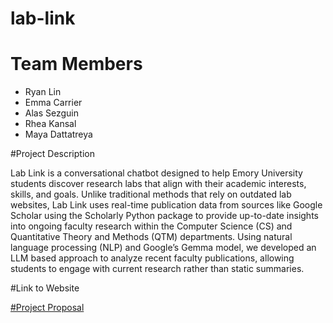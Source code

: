 # lab-link
# Team Members
- Ryan Lin
- Emma Carrier
- Alas Sezguin
- Rhea Kansal
- Maya Dattatreya

#Project Description

Lab Link is a conversational chatbot designed to help Emory University students discover research labs
that align with their academic interests, skills, and goals. Unlike traditional methods that rely on outdated
lab websites, Lab Link uses real-time publication data from sources like Google Scholar using the Scholarly
Python package to provide up-to-date insights into ongoing faculty research within the Computer Science
(CS) and Quantitative Theory and Methods (QTM) departments. Using natural language processing (NLP)
and Google’s Gemma model, we developed an LLM based approach to analyze recent faculty publications,
allowing students to engage with current research rather than static summaries.

#Link to Website

[#Project Proposal](https://github.com/rlyn122/lab-link/blob/main/docs/lablink_proposal_report.pdf)


